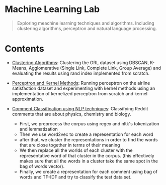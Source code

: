 # Machine Learning Lab
> Exploring meachine learning techniques and algorithms. Including clustering algorithms, perceptron and natural language processing.


# Contents
* [Clustering Algorithms](https://github.com/arashsm79/machine-learning/tree/main/clustering-algorithms):
Clustering the ORL dataset using DBSCAN, K-Means, Agglomerative (Single Link, Complete Link, Group Average) and evaluating the results using rand index implemented from scratch.

* [Perceptron and Kernel Methods](https://github.com/arashsm79/machine-learning/tree/main/perceptron-and-kernel-methods): 
Running perceptron on the airline satisfaction dataset and experimenting with kernel methods using an implementation of kernelized perceptron from scratch and kernel approximation.

* [Comment Classification using NLP techniques](https://github.com/arashsm79/machine-learning/tree/main/comment-classification-nlp):
Classifying Reddit comments that are about physics, chemistry and biology.
  - First, we preprocess the corpus using regex and nltk's tokenization and lemmatization
  - Then we use word2vec to create a representation for each word
  - after that, we cluster the representations in order to find the words that are close together in terms of their meaning
  - We then replace all the worlds of each cluster with the representative word of that cluster in the corpus. (this effectively makes sure that all the words in a cluster take the same spot in the bag of words vector).
  - Finally, we create a representation for each comment using bag of words and TF-IDF and try to classify the test data set.

